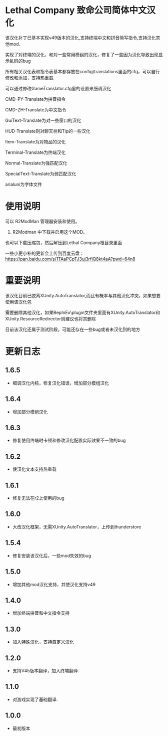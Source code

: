 # Lethal Company 致命公司简体中文汉化

该汉化补丁已基本实现v49版本的汉化,支持终端中文和拼音简写指令,支持汉化其他mod.

实现了对终端的汉化，和对一些常用模组的汉化，修复了一些因为汉化导致出现显示乱码的bug

所有相关汉化表和指令表基本都存放在config\translations里面的cfg，可以自行修改和添加，支持热重载

可以通过修改GameTranslator.cfg里的设置来细调汉化

CMD-PY-Translate为拼音指令

CMD-ZH-Translate为中文指令

GuiText-Translate为对一些窗口的汉化

HUD-Translate则对聊天栏和Tip的一些汉化

Item-Translate为对物品的汉化

Terminal-Translate为终端汉化

Normal-Translate为强匹配汉化

SpecialText-Translate为弱匹配汉化

arialuni为字体文件

# 使用说明

可以 R2ModMan 管理器安装和使用。

1. R2Modman 中下载并启用这个MOD。

也可以下载压缩包，然后解压到Lethal Company根目录里面

一些小更小补的更新会上传到百度云盘：https://pan.baidu.com/s/1TAaPCpTJ3uj3rfiQ8kt4aA?pwd=64n8

# 重要说明

该汉化目前已脱离XUnity.AutoTranslator,而且有概率与其他汉化冲突，如果想要使用该汉化包

需要删除其他汉化，如果BepInEx\plugin文件夹里面有XUnity.AutoTranslator和XUnity.ResourceRedirector则建议也将其删除

目前该汉化还属于测试阶段，可能还存在一些bug或者未汉化到的地方


# 更新日志

## 1.6.5
+ 细调汉化内核，修复汉化错误，增加部分模组汉化
## 1.6.4
+ 增加部分模组汉化
## 1.6.3
+ 修复使用终端时卡顿和修改汉化配置实际效果不一致的bug
## 1.6.2
+ 使汉化文本支持热重载
## 1.6.1
+ 修复无法在r2上使用的bug
## 1.6.0
+ 大改汉化框架，无需XUnity.AutoTranslator，上传到thunderstore
## 1.5.4
+ 修复安装该汉化后，一些mod失效的bug
## 1.5.0
+ 增加其他mod汉化支持，并使汉化支持v49
## 1.4.0
+ 增加终端拼音和中文指令支持
## 1.3.0
+ 加入特殊汉化，支持自定义汉化
## 1.2.0
+ 支持V45版本翻译，加入终端翻译.
## 1.1.0
+ 对游戏实现了基础翻译.
## 1.0.0
+ 最初版本